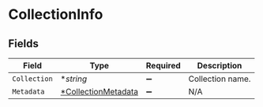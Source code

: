 # CollectionInfo


## Fields

| Field                                                            | Type                                                             | Required                                                         | Description                                                      |
| ---------------------------------------------------------------- | ---------------------------------------------------------------- | ---------------------------------------------------------------- | ---------------------------------------------------------------- |
| `Collection`                                                     | **string*                                                        | :heavy_minus_sign:                                               | Collection name.                                                 |
| `Metadata`                                                       | [*CollectionMetadata](../../models/shared/collectionmetadata.md) | :heavy_minus_sign:                                               | N/A                                                              |